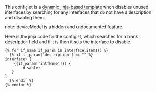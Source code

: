 This configlet is a [dynamic jinja-based template](https://supportportal.juniper.net/s/article/Juniper-Apstra-Jinja-Configlets-using-dynamic-data-from-deviceModel?language=en_US) whch disables unused interfaces by searching for any interfaces that do not have a description and disabling them.

note: deviceModel is a hidden and undocumented feature.

Here is the jinja code for the configlet, which searches for a blank description field and if it is then it sets the interface to disable.

```
{% for if_name,if_param in interface.items() %}
  {% if if_param['description'] == "" %}
interfaces {
    {{if_param['intfName']}} {
        disable;
   }
}
  {% endif %}
{% endfor %}
